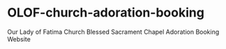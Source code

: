# OLOF-church-adoration-booking
Our Lady of Fatima Church Blessed Sacrament Chapel Adoration Booking Website
